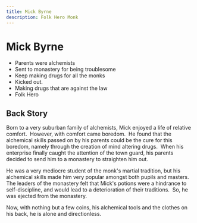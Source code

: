 ```yaml
---
title: Mick Byrne
description: Folk Hero Monk
---
```

# Mick Byrne

- Parents were alchemists 
- Sent to monastery for being troublesome
- Keep making drugs for all the monks 
- Kicked out. 
- Making drugs that are against the law
- Folk Hero 

## Back Story

Born to a very suburban family of alchemists, Mick enjoyed a life of relative comfort.  However, with comfort came boredom.  He found that the alchemical skills passed on by his parents could be the cure for this boredom, namely through the creation of mind altering drugs.  When his enterprise finally caught the attention of the town guard, his parents decided to send him to a monastery to straighten him out.

He was a very mediocre student of the monk's martial tradition, but his alchemical skills made him very popular amongst both pupils and masters.  The leaders of the monastery felt that Mick's potions were a hindrance to self-discipline, and would lead to a deterioration of their traditions.  So, he was ejected from the monastery.

Now, with nothing but a few coins, his alchemical tools and the clothes on his back, he is alone and directionless.